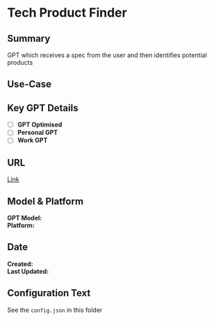 # Tech Product Finder

## Summary

GPT which receives a spec from the user and then identifies potential products

## Use-Case

## Key GPT Details

- [ ] **GPT Optimised**  
- [ ] **Personal GPT**  
- [ ] **Work GPT**

## URL

[Link](https://chatgpt.com/g/g-VYWtk1FeY-tech-product-finder)

## Model & Platform

**GPT Model:**  
**Platform:**

## Date


**Created:**   
**Last Updated:** 

## Configuration Text

See the `config.json` in this folder
